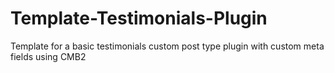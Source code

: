 # Template-Testimonials-Plugin
Template for a basic testimonials custom post type plugin with custom meta fields using CMB2
